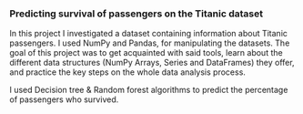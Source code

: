 ### Predicting survival of passengers on the Titanic dataset
In this project I investigated a dataset containing information about Titanic passengers. I used NumPy and Pandas, for manipulating the datasets. The goal of this project was to get acquainted with said tools, learn about the different data structures (NumPy Arrays, Series and DataFrames) they offer, and practice the key steps on the whole data analysis process.

I used Decision tree & Random forest algorithms to predict the percentage of passengers who survived.